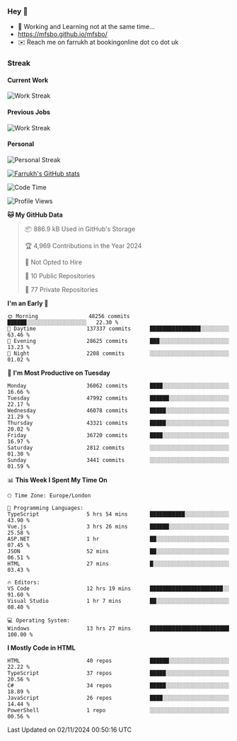 ### Hey 👋

- 🏃 Working and Learning not at the same time...
- https://mfsbo.github.io/mfsbo/
- ✉️ Reach me on farrukh at bookingonline dot co dot uk

### Streak
#### Current Work
![Work Streak](https://streak-stats.demolab.com/?user=mfsbo)
#### Previous Jobs
![Work Streak](https://streak-stats.demolab.com/?user=farrukhcw)
#### Personal
![Personal Streak](https://streak-stats.demolab.com/?user=farrukhsubhani)

[![Farrukh's GitHub stats](https://github-readme-stats.vercel.app/api?username=mfsbo&hide=stars&count_private=true)](https://github.com/mfsbo/)

<!--START_SECTION:waka-->
![Code Time](http://img.shields.io/badge/Code%20Time-863%20hrs%2039%20mins-blue)

![Profile Views](http://img.shields.io/badge/Profile%20Views-0-blue)

**🐱 My GitHub Data** 

> 📦 886.9 kB Used in GitHub's Storage 
 > 
> 🏆 4,969 Contributions in the Year 2024
 > 
> 🚫 Not Opted to Hire
 > 
> 📜 10 Public Repositories 
 > 
> 🔑 77 Private Repositories 
 > 
**I'm an Early 🐤** 

```text
🌞 Morning                48256 commits       ██████░░░░░░░░░░░░░░░░░░░   22.30 % 
🌆 Daytime                137337 commits      ████████████████░░░░░░░░░   63.46 % 
🌃 Evening                28625 commits       ███░░░░░░░░░░░░░░░░░░░░░░   13.23 % 
🌙 Night                  2208 commits        ░░░░░░░░░░░░░░░░░░░░░░░░░   01.02 % 
```
📅 **I'm Most Productive on Tuesday** 

```text
Monday                   36062 commits       ████░░░░░░░░░░░░░░░░░░░░░   16.66 % 
Tuesday                  47992 commits       ██████░░░░░░░░░░░░░░░░░░░   22.17 % 
Wednesday                46078 commits       █████░░░░░░░░░░░░░░░░░░░░   21.29 % 
Thursday                 43321 commits       █████░░░░░░░░░░░░░░░░░░░░   20.02 % 
Friday                   36720 commits       ████░░░░░░░░░░░░░░░░░░░░░   16.97 % 
Saturday                 2812 commits        ░░░░░░░░░░░░░░░░░░░░░░░░░   01.30 % 
Sunday                   3441 commits        ░░░░░░░░░░░░░░░░░░░░░░░░░   01.59 % 
```


📊 **This Week I Spent My Time On** 

```text
🕑︎ Time Zone: Europe/London

💬 Programming Languages: 
TypeScript               5 hrs 54 mins       ███████████░░░░░░░░░░░░░░   43.90 % 
Vue.js                   3 hrs 26 mins       ██████░░░░░░░░░░░░░░░░░░░   25.58 % 
ASP.NET                  1 hr                ██░░░░░░░░░░░░░░░░░░░░░░░   07.45 % 
JSON                     52 mins             ██░░░░░░░░░░░░░░░░░░░░░░░   06.51 % 
HTML                     27 mins             █░░░░░░░░░░░░░░░░░░░░░░░░   03.43 % 

🔥 Editors: 
VS Code                  12 hrs 19 mins      ███████████████████████░░   91.60 % 
Visual Studio            1 hr 7 mins         ██░░░░░░░░░░░░░░░░░░░░░░░   08.40 % 

💻 Operating System: 
Windows                  13 hrs 27 mins      █████████████████████████   100.00 % 
```

**I Mostly Code in HTML** 

```text
HTML                     40 repos            ██████░░░░░░░░░░░░░░░░░░░   22.22 % 
TypeScript               37 repos            █████░░░░░░░░░░░░░░░░░░░░   20.56 % 
C#                       34 repos            █████░░░░░░░░░░░░░░░░░░░░   18.89 % 
JavaScript               26 repos            ████░░░░░░░░░░░░░░░░░░░░░   14.44 % 
PowerShell               1 repo              ░░░░░░░░░░░░░░░░░░░░░░░░░   00.56 % 
```




 Last Updated on 02/11/2024 00:50:16 UTC
<!--END_SECTION:waka-->
<!--
**mfsbo/mfsbo** is a ✨ _special_ ✨ repository because its `README.md` (this file) appears on your GitHub profile.

Here are some ideas to get you started:

- 🔭 I’m currently working on ...
- 🌱 I’m currently learning ...
- 👯 I’m looking to collaborate on ...
- 🤔 I’m looking for help with ...
- 💬 Ask me about ...
- 📫 How to reach me: ...
- 😄 Pronouns: ...
- ⚡ Fun fact: ...
-->
